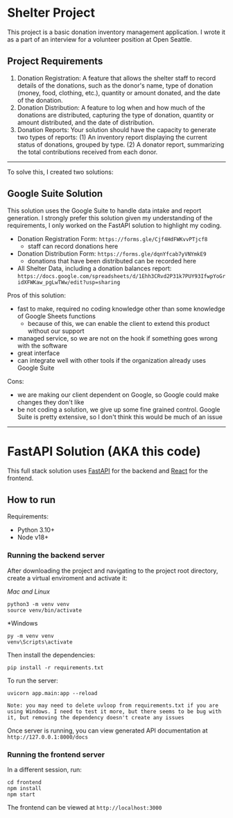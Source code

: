 # Shelter Project
This project is a basic donation inventory management application. I wrote it as a part of an interview for a volunteer position at Open Seattle.

## Project Requirements
1. Donation Registration: A feature that allows the shelter staff to record details of the donations, such as the donor's name, type of donation (money, food, clothing, etc.), quantity or amount donated, and the date of the donation.
1. Donation Distribution: A feature to log when and how much of the donations are distributed, capturing the type of donation, quantity or amount distributed, and the date of distribution.
1. Donation Reports: Your solution should have the capacity to generate two types of reports: (1) An inventory report displaying the current status of donations, grouped by type. (2) A donator report, summarizing the total contributions received from each donor.

----

To solve this, I created two solutions:

## Google Suite Solution
This solution uses the Google Suite to handle data intake and report generation. I strongly prefer this solution given my understanding of the requirements, I only worked on the FastAPI solution to highlight my coding.
- Donation Registration Form: `https://forms.gle/Cjf4HdFWKvvPTjcf8`
  - staff can record donations here
- Donation Distribution Form: `https://forms.gle/dqnYfcab7yVNYmkE9`
  - donations that have been distributed can be recorded here
- All Shelter Data, including a donation balances report: `https://docs.google.com/spreadsheets/d/1Ehh3CRvd2P31k7PUY93IfwpYoGridXFWKaw_pgLwTWw/edit?usp=sharing`

Pros of this solution:
- fast to make, required no coding knowledge other than some knowledge of Google Sheets functions
  - because of this, we can enable the client to extend this product without our support
- managed service, so we are not on the hook if something goes wrong with the software
- great interface
- can integrate well with other tools if the organization already uses Google Suite

Cons:
- we are making our client dependent on Google, so Google could make changes they don't like
- be not coding a solution, we give up some fine grained control. Google Suite is pretty extensive, so I don't think this would be much of an issue
----
# FastAPI Solution (AKA this code)
This full stack solution uses [FastAPI](https://fastapi.tiangolo.com) for the backend and [React](https://react.dev) for the frontend.

## How to run
Requirements:
- Python 3.10+
- Node v18+

### Running the backend server

After downloading the project and navigating to the project root directory, create a virtual enviroment and activate it:

*Mac and Linux*
```console
python3 -m venv venv
source venv/bin/activate
```
*Windows
```console
py -m venv venv
venv\Scripts\activate
```

Then install the dependencies:

```console
pip install -r requirements.txt
```
To run the server:

```console
uvicorn app.main:app --reload
```

```
Note: you may need to delete uvloop from requirements.txt if you are using Windows. I need to test it more, but there seems to be bug with it, but removing the dependency doesn't create any issues
``` 

Once server is running, you can view generated API documentation at `http://127.0.0.1:8000/docs`

### Running the frontend server
In a different session, run:

```console
cd frontend
npm install
npm start
```

The frontend can be viewed at `http://localhost:3000`
